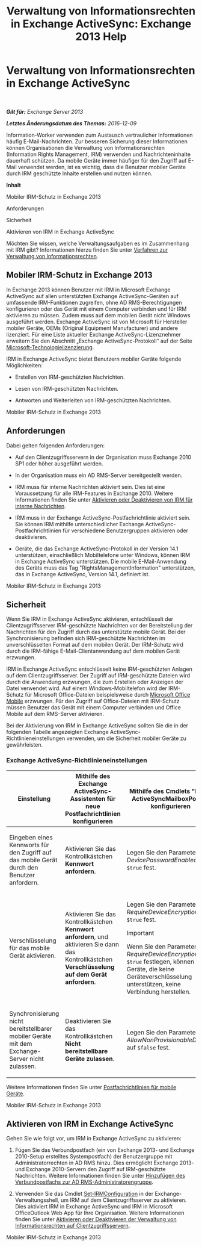 ﻿---
title: 'Verwaltung von Informationsrechten in Exchange ActiveSync: Exchange 2013 Help'
TOCTitle: Verwaltung von Informationsrechten in Exchange ActiveSync
ms:assetid: ebf04460-4d61-4b00-86b9-85ec1dbbd6a1
ms:mtpsurl: https://technet.microsoft.com/de-de/library/Ff657743(v=EXCHG.150)
ms:contentKeyID: 50476995
ms.date: 04/24/2018
mtps_version: v=EXCHG.150
ms.translationtype: HT
---

# Verwaltung von Informationsrechten in Exchange ActiveSync

 

_**Gilt für:** Exchange Server 2013_

_**Letztes Änderungsdatum des Themas:** 2016-12-09_

Information-Worker verwenden zum Austausch vertraulicher Informationen häufig E-Mail-Nachrichten. Zur besseren Sicherung dieser Informationen können Organisationen die Verwaltung von Informationsrechten (Information Rights Management, IRM) verwenden und Nachrichteninhalte dauerhaft schützen. Da mobile Geräte immer häufiger für den Zugriff auf E-Mail verwendet werden, ist es wichtig, dass die Benutzer mobiler Geräte durch IRM geschützte Inhalte erstellen und nutzen können.

**Inhalt**

Mobiler IRM-Schutz in Exchange 2013

Anforderungen

Sicherheit

Aktivieren von IRM in Exchange ActiveSync

Möchten Sie wissen, welche Verwaltungsaufgaben es im Zusammenhang mit IRM gibt? Informationen hierzu finden Sie unter [Verfahren zur Verwaltung von Informationsrechten](information-rights-management-procedures-exchange-2013-help.md).

## Mobiler IRM-Schutz in Exchange 2013

In Exchange 2013 können Benutzer mit IRM in Microsoft Exchange ActiveSync auf allen unterstützten Exchange ActiveSync-Geräten auf umfassende IRM-Funktionen zugreifen, ohne AD RMS-Berechtigungen konfigurieren oder das Gerät mit einem Computer verbinden und für IRM aktivieren zu müssen. Zudem muss auf dem mobilen Gerät nicht Windows ausgeführt werden. Exchange ActiveSync ist von Microsoft für Hersteller mobiler Geräte, OEMs (Original Equipment Manufacturer) und andere lizenziert. Für eine Liste aktueller Exchange ActiveSync-Lizenznehmer erweitern Sie den Abschnitt „Exchange ActiveSync-Protokoll“ auf der Seite [Microsoft-Technologielizenzierung](https://go.microsoft.com/fwlink/p/?linkid=198562).

IRM in Exchange ActiveSync bietet Benutzern mobiler Geräte folgende Möglichkeiten:

  - Erstellen von IRM-geschützten Nachrichten.

  - Lesen von IRM-geschützten Nachrichten.

  - Antworten und Weiterleiten von IRM-geschützten Nachrichten.

Mobiler IRM-Schutz in Exchange 2013

## Anforderungen

Dabei gelten folgenden Anforderungen:

  - Auf den Clientzugriffsservern in der Organisation muss Exchange 2010 SP1 oder höher ausgeführt werden.

  - In der Organisation muss ein AD RMS-Server bereitgestellt werden.

  - IRM muss für interne Nachrichten aktiviert sein. Dies ist eine Voraussetzung für alle IRM-Features in Exchange 2010. Weitere Informationen finden Sie unter [Aktivieren oder Deaktivieren von IRM für interne Nachrichten](enable-or-disable-irm-for-internal-messages-exchange-2013-help.md).

  - IRM muss in der Exchange ActiveSync-Postfachrichtlinie aktiviert sein. Sie können IRM mithilfe unterschiedlicher Exchange ActiveSync-Postfachrichtlinien für verschiedene Benutzergruppen aktivieren oder deaktivieren.

  - Geräte, die das Exchange ActiveSync-Protokoll in der Version 14.1 unterstützen, einschließlich Mobiltelefone unter Windows, können IRM in Exchange ActiveSync unterstützen. Die mobile E-Mail-Anwendung des Geräts muss das Tag "RightsManagementInformation" unterstützen, das in Exchange ActiveSync, Version 14.1, definiert ist.

Mobiler IRM-Schutz in Exchange 2013

## Sicherheit

Wenn Sie IRM in Exchange ActiveSync aktivieren, entschlüsselt der Clientzugriffsserver IRM-geschützte Nachrichten vor der Bereitstellung der Nachrichten für den Zugriff durch das unterstützte mobile Gerät. Bei der Synchronisierung befinden sich IRM-geschützte Nachrichten im unverschlüsselten Format auf dem mobilen Gerät. Der IRM-Schutz wird durch die IRM-fähige E-Mail-Clientanwendung auf dem mobilen Gerät erzwungen.

IRM in Exchange ActiveSync entschlüsselt keine IRM-geschützten Anlagen auf dem Clientzugriffsserver. Der Zugriff auf IRM-geschützte Dateien wird durch die Anwendung erzwungen, die zum Erstellen oder Anzeigen der Datei verwendet wird. Auf einem Windows-Mobiltelefon wird der IRM-Schutz für Microsoft Office-Dateien beispielsweise durch [Microsoft Office Mobile](https://go.microsoft.com/fwlink/p/?linkid=205121) erzwungen. Für den Zugriff auf Office-Dateien mit IRM-Schutz müssen Benutzer das Gerät mit einem Computer verbinden und Office Mobile auf dem RMS-Server aktivieren.

Bei der Aktivierung von IRM in Exchange ActiveSync sollten Sie die in der folgenden Tabelle angezeigten Exchange ActiveSync-Richtlinieneinstellungen verwenden, um die Sicherheit mobiler Geräte zu gewährleisten.

### Exchange ActiveSync-Richtlinieneinstellungen

<table>
<colgroup>
<col style="width: 33%" />
<col style="width: 33%" />
<col style="width: 33%" />
</colgroup>
<thead>
<tr class="header">
<th>Einstellung</th>
<th>Mithilfe des Exchange ActiveSync-Assistenten für neue Postfachrichtlinien konfigurieren</th>
<th>Mithilfe des Cmdlets &quot;New-ActiveSyncMailboxPolicy&quot; konfigurieren</th>
</tr>
</thead>
<tbody>
<tr class="odd">
<td><p>Eingeben eines Kennworts für den Zugriff auf das mobile Gerät durch den Benutzer anfordern.</p></td>
<td><p>Aktivieren Sie das Kontrollkästchen <strong>Kennwort anfordern</strong>.</p></td>
<td><p>Legen Sie den Parameter <em>DevicePasswordEnabled</em> auf <code>$true</code> fest.</p></td>
</tr>
<tr class="even">
<td><p>Verschlüsselung für das mobile Gerät aktivieren.</p></td>
<td><p>Aktivieren Sie das Kontrollkästchen <strong>Kennwort anfordern</strong>, und aktivieren Sie dann das Kontrollkästchen <strong>Verschlüsselung auf dem Gerät anfordern</strong>.</p></td>
<td><p>Legen Sie den Parameter <em>RequireDeviceEncryption</em> auf <code>$true</code> fest.</p>

> [!IMPORTANT]
> Wenn Sie den Parameter <EM>RequireDeviceEncryption</EM> auf <CODE>$true</CODE> festlegen, können mobile Geräte, die keine Geräteverschlüsselung unterstützen, keine Verbindung herstellen.


</td>
</tr>
<tr class="odd">
<td><p>Synchronisierung nicht bereitstellbarer mobiler Geräte mit dem Exchange-Server nicht zulassen.</p></td>
<td><p>Deaktivieren Sie das Kontrollkästchen <strong>Nicht bereitstellbare Geräte zulassen</strong>.</p></td>
<td><p>Legen Sie den Parameter <em>AllowNonProvisionableDevices</em> auf <code>$false</code> fest.</p></td>
</tr>
</tbody>
</table>


Weitere Informationen finden Sie unter [Postfachrichtlinien für mobile Geräte](mobile-device-mailbox-policies-exchange-2013-help.md).

Mobiler IRM-Schutz in Exchange 2013

## Aktivieren von IRM in Exchange ActiveSync

Gehen Sie wie folgt vor, um IRM in Exchange ActiveSync zu aktivieren:

1.  Fügen Sie das Verbundpostfach (ein von Exchange 2013- und Exchange 2010-Setup erstelltes Systempostfach) der Benutzergruppe mit Administratorrechten in AD RMS hinzu. Dies ermöglicht Exchange 2013- und Exchange 2010-Servern den Zugriff auf IRM-geschützte Nachrichten. Weitere Informationen finden Sie unter [Hinzufügen des Verbundpostfachs zur AD RMS-Administratorengruppe](add-the-federation-mailbox-to-the-ad-rms-super-users-group-exchange-2013-help.md).

2.  Verwenden Sie das Cmdlet [Set-IRMConfiguration](https://technet.microsoft.com/de-de/library/dd979792\(v=exchg.150\)) in der Exchange-Verwaltungsshell, um IRM auf dem Clientzugriffsserver zu aktivieren. Dies aktiviert IRM in Exchange ActiveSync und IRM in Microsoft OfficeOutlook Web App für Ihre Organisation. Weitere Informationen finden Sie unter [Aktivieren oder Deaktivieren der Verwaltung von Informationsrechten auf Clientzugriffsservern](enable-or-disable-information-rights-management-on-client-access-servers-exchange-2013-help.md).

Mobiler IRM-Schutz in Exchange 2013

